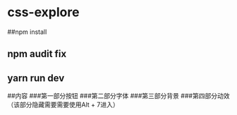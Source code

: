 # css-explore

##npm install

## npm audit fix

## yarn run dev

##内容
###第一部分按钮
###第二部分字体
###第三部分背景
###第四部分动效（该部分隐藏需要需要使用Alt + 7进入）
